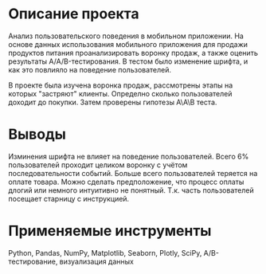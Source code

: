 # Описание проекта

Анализ пользовательского поведения в мобильном приложении. На основе данных использования мобильного приложения для продажи продуктов питания проанализировать воронку продаж, а также оценить результаты A/A/B-тестирования. В тестом было изменение шрифта, и как это повлияло на поведение пользователей.

В проекте была изучена воронка продаж, рассмотрены этапы на которых "застряют" клиенты. Определно сколько пользователей доходит до покупки. Затем проверены гипотезы А\А\В теста.

# Выводы
Изминения шрифта не влияет на поведение пользователей. Всего 6% пользователей проходит целиком воронку с учётом последовательности событий. Больше всего пользователей теряется на оплате товара. Можно сделать предположение, что процесс оплаты длогий или немного интуитивно не понятный. Т.к. часть пользователей посещает старницу с инструкцией. 

# Применяемые инструменты

 Python, Pandas, NumPy, Matplotlib, Seaborn, Plotly, SciPy, A/B-тестирование, визуализация данных
